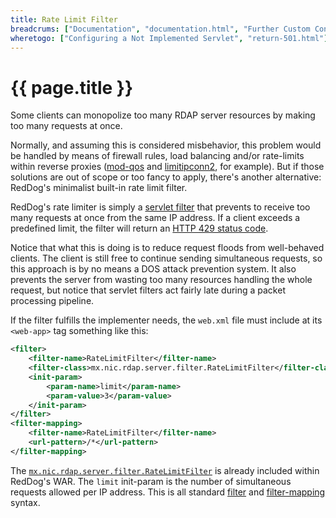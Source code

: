 ```yaml
---
title: Rate Limit Filter
breadcrums: ["Documentation", "documentation.html", "Further Custom Configuration", "documentation.html#further-custom-configuration"]
wheretogo: ["Configuring a Not Implemented Servlet", "return-501.html"]
---
```


# {{ page.title }}

Some clients can monopolize too many RDAP server resources by making too many requests at once.

Normally, and assuming this is considered misbehavior, this problem would be handled by means of firewall rules, load balancing and/or rate-limits within reverse proxies ([mod-qos](http://mod-qos.sourceforge.net/) and [limitipconn2](http://dominia.org/djao/limitipconn2.html), for example). But if those solutions are out of scope or too fancy to apply, there's another alternative: RedDog's minimalist built-in rate limit filter.

RedDog's rate limiter is simply a [servlet filter](http://www.oracle.com/technetwork/java/filters-137243.html) that prevents to receive too many requests at once from the same IP address. If a client exceeds a predefined limit, the filter will return an [HTTP 429 status code](https://en.wikipedia.org/wiki/List_of_HTTP_status_codes#429).

Notice that what this is doing is to reduce request floods from well-behaved clients. The client is still free to continue sending simultaneous requests, so this approach is by no means a DOS attack prevention system. It also prevents the server from wasting too many resources handling the whole request, but notice that servlet filters act fairly late during a packet processing pipeline.

If the filter fulfills the implementer needs, the `web.xml` file must include at its `<web-app>` tag something like this:

```xml
<filter>
	<filter-name>RateLimitFilter</filter-name>
	<filter-class>mx.nic.rdap.server.filter.RateLimitFilter</filter-class>
	<init-param>
		<param-name>limit</param-name>
		<param-value>3</param-value>
	</init-param>
</filter>
<filter-mapping>
	<filter-name>RateLimitFilter</filter-name>
	<url-pattern>/*</url-pattern>
</filter-mapping>
```

The [`mx.nic.rdap.server.filter.RateLimitFilter`](https://github.com/NICMx/rdap-server/blob/master/src/main/java/mx/nic/rdap/server/filter/RateLimitFilter.java) is already included within RedDog's WAR. The `limit` init-param is the number of simultaneous requests allowed per IP address. This is all standard [filter](http://docs.oracle.com/cd/E13222_01/wls/docs81/webapp/web_xml.html#1015950) and [filter-mapping](http://docs.oracle.com/cd/E13222_01/wls/docs81/webapp/web_xml.html#1039330) syntax.

